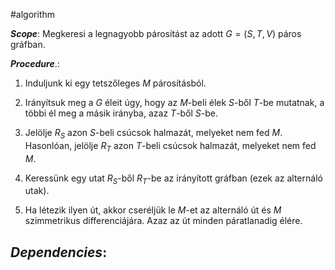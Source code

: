 #algorithm 

***Scope***: Megkeresi a legnagyobb párosítást az adott $G = (S, T, V)$ páros gráfban.

***Procedure***.: 
1. Induljunk ki egy tetszőleges $M$ párosításból.

2. Irányítsuk meg a $G$ éleit úgy, hogy az $M$-beli élek $S$-ből $T$-be mutatnak, a többi él meg a másik irányba, azaz $T$-ből $S$-be.

3. Jelölje $R_{S}$ azon $S$-beli csúcsok halmazát, melyeket nem fed $M$.
 Hasonlóan, jelölje $R_{T}$ azon $T$-beli csúcsok halmazát, melyeket nem fed $M$.

4. Keressünk egy utat $R_{S}$-ből $R_{T}$-be az irányított gráfban (ezek az alternáló utak).

5. Ha létezik ilyen út, akkor cseréljük le $M$-et az alternáló út és $M$ szimmetrikus differenciájára.
Azaz az út minden páratlanadig élére.
 


***Dependencies***:
- 